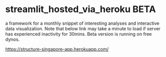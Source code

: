 # streamlit_hosted_via_heroku BETA
a framework for a monthly snippet of interesting analyses and interactive data visualization. Note that below link may take a minute to load if server has experienced inactivity for 30mins. Beta version is running on free dynos. 

https://structure-singapore-app.herokuapp.com/
